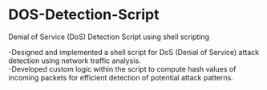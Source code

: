 # DOS-Detection-Script
Denial of Service (DoS) Detection Script using shell scripting

-Designed and implemented a shell script for DoS (Denial of Service) attack detection using network traffic analysis.<br />
-Developed custom logic within the script to compute hash values of incoming packets for efficient detection of potential attack patterns.

